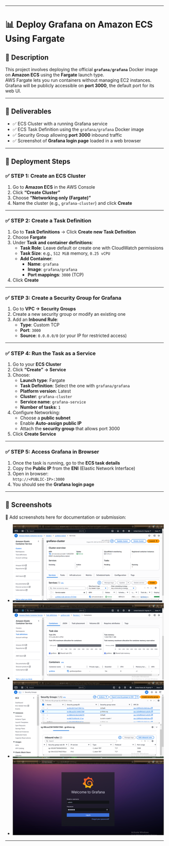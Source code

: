 
---

# 📊 Deploy Grafana on Amazon ECS Using Fargate

## 📝 Description

This project involves deploying the official **`grafana/grafana`** Docker image on **Amazon ECS** using the **Fargate** launch type.  
AWS Fargate lets you run containers without managing EC2 instances. Grafana will be publicly accessible on **port 3000**, the default port for its web UI.

---

## 🎯 Deliverables

- ✅ ECS Cluster with a running Grafana service  
- ✅ ECS Task Definition using the `grafana/grafana` Docker image  
- ✅ Security Group allowing **port 3000** inbound traffic  
- ✅ Screenshot of **Grafana login page** loaded in a web browser  

---

## 🚀 Deployment Steps

### ✅ STEP 1: Create an ECS Cluster

1. Go to **Amazon ECS** in the AWS Console  
2. Click **“Create Cluster”**
3. Choose **“Networking only (Fargate)”**
4. Name the cluster (e.g., `grafana-cluster`) and click **Create**

---

### ✅ STEP 2: Create a Task Definition

1. Go to **Task Definitions** → Click **Create new Task Definition**
2. Choose **Fargate**
3. Under **Task and container definitions**:
   - **Task Role**: Leave default or create one with CloudWatch permissions
   - **Task Size**: e.g., `512 MiB` memory, `0.25 vCPU`
   - **Add Container**:
     - **Name**: `grafana`
     - **Image**: `grafana/grafana`
     - **Port mappings**: `3000` (TCP)
4. Click **Create**

---

### ✅ STEP 3: Create a Security Group for Grafana

1. Go to **VPC → Security Groups**
2. Create a new security group or modify an existing one
3. Add an **Inbound Rule**:
   - **Type**: Custom TCP
   - **Port**: `3000`
   - **Source**: `0.0.0.0/0` (or your IP for restricted access)

---

### ✅ STEP 4: Run the Task as a Service

1. Go to your **ECS Cluster**
2. Click **“Create” → Service**
3. Choose:
   - **Launch type**: Fargate
   - **Task Definition**: Select the one with `grafana/grafana`
   - **Platform version**: Latest
   - **Cluster**: `grafana-cluster`
   - **Service name**: `grafana-service`
   - **Number of tasks**: `1`
4. Configure Networking:
   - Choose a **public subnet**
   - Enable **Auto-assign public IP**
   - Attach the **security group** that allows port 3000
5. Click **Create Service**

---

### ✅ STEP 5: Access Grafana in Browser

1. Once the task is running, go to the **ECS task details**
2. Copy the **Public IP** from the **ENI** (Elastic Network Interface)
3. Open in browser:  
   `http://<PUBLIC-IP>:3000`
4. You should see the **Grafana login page**

---

## 📸 Screenshots

 📁 Add screenshots here for documentation or submission:

- ![ECS Cluster and Running Service ](ecs-cluster.PNG)
- ![ECS Task Definition with `grafana/grafana` image](task-definition.PNG)
- ![Security Group showing port 3000 access](security-group-3000.PNG)
- ![Grafana Login Page in Browser](grafana-login.PNG)

---